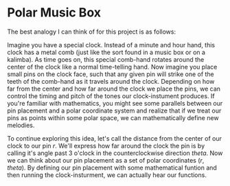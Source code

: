 # Polar Music Box
The best analogy I can think of for this project is as follows:

Imagine you have a special clock. Instead of a minute and hour hand, this clock has a metal comb (just like the sort found in a music box or on a kalimba).
As time goes on, this special comb-hand rotates around the center of the clock like a normal time-telling hand. 
Now imagine you place small pins on the clock face, such that any given pin will strike one of the teeth of the comb-hand as it travels around the clock.
Depending on how far from the center and how far around the clock we place the pins, we can control the timing and pitch of the tones our clock-instument produces.
If you're familiar with mathematics, you might see some parallels between our pin placement and a polar coordinate system and realize that if we treat our pins as points within some polar space, we can mathematically define new melodies.

To continue exploring this idea, let's call the distance from the center of our clock to our pin *r*. We'll express how far around the clock the pin is by calling it's angle past 3 o'clock in the counterclockwise direction *theta*.
Now we can think about our pin placement as a set of polar coordinates (*r*, *theta*). By defining our pin placement with some mathematical funtion and then running the clock-insturment, we can actually hear our functions.
